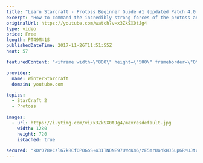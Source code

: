 ```yaml
---
title: "Learn Starcraft - Protoss Beginner Guide #1 (Updated Patch 4.0 FREE TO PLAY)"
excerpt: "How to command the incredibly strong forces of the protoss and cover weaknesses against the other inferior races. Updated for patch 4.0! This guide is not intended for COMPLETELY new players, but those who have played several games/campaign missions and grasp the very basics."
originalUrl: https://youtube.com/watch?v=x3ZkSX0tJg4
type: video
price: Free
length: PT49M41S
publishedDateTime: 2017-11-26T11:51:55Z
heat: 57

featuredContent: "<iframe width=\"800\" height=\"500\" frameborder=\"0\" src=\"https://www.youtube.com/embed/x3ZkSX0tJg4\" allow=\"accelerometer; autoplay; encrypted-media; gyroscope; picture-in-picture\" allowfullscreen></iframe>"

provider:
  name: WinterStarcraft
  domain: youtube.com

topics:
  - StarCraft 2
  - Protoss

images:
  - url: https://i.ytimg.com/vi/x3ZkSX0tJg4/maxresdefault.jpg
    width: 1280
    height: 720
    isCached: true

secured: "kDrO78eCsl67kBCfOPOGoS+o31TNDNE97UWcKm6/zE5mrUonkHJ5up6RMUJtcyiEYyIjnzQ2zashvb9qL2nCZAuwr9Qzrphu3tgApCG4asM0vhwE8UunhNcH176YRhWxg9ren1TWJpSxX/D1gJGXsq5ePLjPVFn9RWDuY69bYSqprnSK+smTEzTLE//N0Ypz/CngMEgqwLjQtsxT/fe2IBC1nIzJ+z2By78ivadBOUp0I8kB2iY6scVgB290P8Ucr90kJyav2cSAx7NNZ+qQD6ds1KZg05FGYU9BWs0uAiDm87LTc4NNjRWMyvhboMOnvqSL7qefE3THpFkXcJ6dcAxaJeFy0Ud3phrjEA04nSSw6zK2mDLWZu07j8OWq0voZMGE/9V+l3x4zNSm1nKQ3YsQ++WhNXmiUuoErvpv5HYFUHU6xXeEWRngjeknhAZ/;4yr+7m0ZgHPoRV2gwHVhWA=="
---
```


